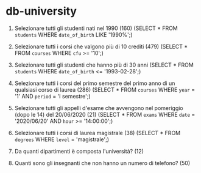 # db-university

1. Selezionare tutti gli studenti nati nel 1990 (160) (SELECT * FROM  `students` WHERE  `date_of_birth` LIKE '1990%';)

2. Selezionare tutti i corsi che valgono più di 10 crediti (479) (SELECT * FROM  `courses` WHERE `cfu` >= '10';)

3. Selezionare tutti gli studenti che hanno più di 30 anni (SELECT * FROM  `students` WHERE `date_of_birth` <= '1993-02-28';)

4. Selezionare tutti i corsi del primo semestre del primo anno di un qualsiasi corso di
laurea (286) (SELECT * FROM  `courses` WHERE `year` = '1' AND `period` = 'I semestre';)

5. Selezionare tutti gli appelli d'esame che avvengono nel pomeriggio (dopo le 14) del
20/06/2020 (21) (SELECT * FROM  `exams` WHERE `date` = '2020/06/20' AND `hour` >= '14:00:00';)

6. Selezionare tutti i corsi di laurea magistrale (38) (SELECT * FROM  `degrees` WHERE `level` = 'magistrale';)

7. Da quanti dipartimenti è composta l'università? (12)

8. Quanti sono gli insegnanti che non hanno un numero di telefono? (50)